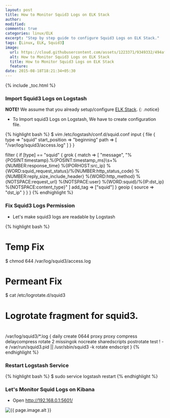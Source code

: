 ```yaml
---
layout: post
title: How to Monitor Squid3 Logs on ELK Stack
author:
modified:
comments: true
categories: linux/ELK
excerpt: "Step by step guide to configure Squid3 Logs on ELK Stack."
tags: [Linux, ELK, Squid3]
image:
  url: https://cloud.githubusercontent.com/assets/1223371/9349332/494af7bc-4662-11e5-8f14-b228b92cbb2e.png
  alt: How to Monitor Squid3 Logs on ELK Stack
  title: How to Monitor Squid3 Logs on ELK Stack
  feature:
date: 2015-08-18T18:21:34+05:30
---
```


{% include _toc.html %}

### Import Squid3 Logs on Logstash

**NOTE!** We assume that you already setup/configure <a href="/linux/elk">ELK Stack</a>.
{: .notice}


* To Import squid3 Logs on Logstash, We have to create configuration file.

{% highlight bash %}
$ vim /etc/logstash/conf.d/squid.conf
input {
  file {
    type => "squid"
    start_position => "beginning"
    path => [ "/var/log/squid3/access.log" ]
  }
}

filter {
  if [type] == "squid" {
    grok {
      match => [ "message", "%{POSINT:timestamp}.%{POSINT:timestamp_ms}\s+%{NUMBER:response_time} %{IPORHOST:src_ip} %{WORD:squid_request_status}/%{NUMBER:http_status_code} %{NUMBER:reply_size_include_header} %{WORD:http_method} %{NOTSPACE:request_url} %{NOTSPACE:user} %{WORD:squid}/%{IP:dst_ip} %{NOTSPACE:content_type}" ]
      add_tag => ["squid"]
    }
    geoip {
      source => "dst_ip"
    }
  }
}
{% endhighlight %}

### Fix Squid3 Logs Permission

* Let's make squid3 logs are readable by Logstash

{% highlight bash %}
# Temp Fix
$ chmod 644 /var/log/squid3/access.log

# Permeant Fix
$ cat /etc/logrotate.d/squid3
#
#	Logrotate fragment for squid3.
#
/var/log/squid3/*.log {
	daily
	create 0644 proxy proxy
	compress
	delaycompress
	rotate 2
	missingok
	nocreate
	sharedscripts
	postrotate
		test ! -e /var/run/squid3.pid || /usr/sbin/squid3 -k rotate
	endscript
}
{% endhighlight %}

### Restart Logstash Service

{% highlight bash %}
$ sudo service logstash restart
{% endhighlight %}

### Let's Monitor Squid Logs on Kibana

* Open http://192.168.0.1:5601/

<img src="{{ page.image.url }}" alt="{{ page.image.alt }}" title="{{ page.image.title }}">
